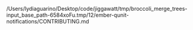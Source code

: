 /Users/lydiaguarino/Desktop/code/jiggawatt/tmp/broccoli_merge_trees-input_base_path-6584xoFu.tmp/12/ember-qunit-notifications/CONTRIBUTING.md